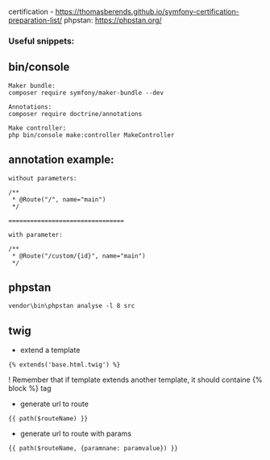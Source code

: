 certification - https://thomasberends.github.io/symfony-certification-preparation-list/
phpstan: https://phpstan.org/

### Useful snippets:

## bin/console

```
Maker bundle:
composer require symfony/maker-bundle --dev

Annotations:
composer require doctrine/annotations

Make controller:
php bin/console make:controller MakeController

```

## annotation example:

```
without parameters:

/**
 * @Route("/", name="main")
 */

================================

with parameter:

/**
 * @Route("/custom/{id}", name="main")
 */

```

## phpstan

``
vendor\bin\phpstan analyse -l 8 src
``

## twig

- extend a template
```
{% extends('base.html.twig') %}
```
! Remember that if template extends another template, it should containe {% block %} tag

- generate url to route

```
{{ path($routeName) }}
```

- generate url to route with params

```
{{ path($routeName, {paramnane: paramvalue}) }}
```
